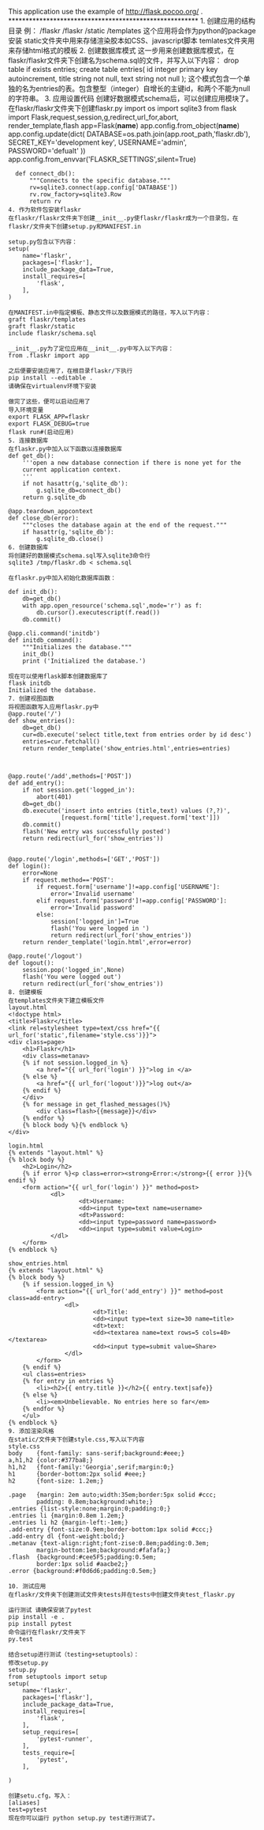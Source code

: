 This application use the example of http://flask.pocoo.org/ .
	*******************************************************
	1. 创建应用的结构目录
	例：
	/flaskr
		/flaskr
			/static
			/templates
	这个应用将会作为python的package安装
	static文件夹中用来存储渲染胶本如CSS、javascript脚本
	temlates文件夹用来存储html格式的模板
	2. 创建数据库模式
	这一步用来创建数据库模式，在flaskr/flaskr文件夹下创建名为schema.sql的文件，并写入以下内容：
	  drop table if exists entries;
	  create table entries(
	           id integer primary key autoincrement,
	           title string not null,
	           text string not null
	   );
	这个模式包含一个单独的名为entries的表。包含整型（integer）自增长的主键id，和两个不能为null的字符串。
	3. 应用设置代码
	创建好数据模式schema后，可以创建应用模块了。在flaskr/flaskr文件夹下创建flaskr.py
	   import os
	   import sqlite3
	   from flask import Flask,request,session,g,redirect,url_for,abort,\
	           render_template,flash
	   app=Flask(__name__)
	   app.config.from_object(__name__)
	   app.config.update(dict(
	       DATABASE=os.path.join(app.root_path,'flaskr.db'),
	       SECRET_KEY='development key',
	      USERNAME='admin',
	      PASSWORD='defualt'
	  ))
	  app.config.from_envvar('FLASKR_SETTINGS',silent=True)
	  
	  def connect_db():
	      """Connects to the specific database."""
	      rv=sqlite3.connect(app.config['DATABASE'])
	      rv.row_factory=sqlite3.Row
	      return rv
	4. 作为软件包安装flaskr
	在flaskr/flaskr文件夹下创建__init__.py使flaskr/flaskr成为一个目录包，在flaskr/文件夹下创建setup.py和MANIFEST.in
	
	setup.py包含以下内容：
	setup(
	    name='flaskr',
	    packages=['flaskr'],
	    include_package_data=True,
	    install_requires=[
	        'flask',
	    ],
	)
	
	在MANIFEST.in中指定模板、静态文件以及数据模式的路径，写入以下内容：
	graft flaskr/templates
	graft flaskr/static
	include flaskr/schema.sql
	
	__init__.py为了定位应用在__init__.py中写入以下内容：
	from .flaskr import app
	
	之后便要安装应用了，在根目录flaskr/下执行
	pip install --editable .
	请确保在virtualenv环境下安装
	
	做完了这些，便可以启动应用了
	导入环境变量
	export FLASK_APP=flaskr
	export FLASK_DEBUG=true
	flask run#(启动应用)
	5. 连接数据库
	在flaskr.py中加入以下函数以连接数据库
	def get_db():
	    '''open a new database connection if there is none yet for the 
	    current application context.
	    '''
	    if not hasattr(g,'sqlite_db'):
	        g.sqlite_db=connect_db()
	    return g.sqlite_db
	
	@app.teardown_appcontext
	def close_db(error):
	    """closes the database again at the end of the request."""
	    if hasattr(g,'sqlite_db'):
	        g.sqlite_db.close()
	6. 创建数据库
	将创建好的数据模式schema.sql写入sqlite3命令行
	sqlite3 /tmp/flaskr.db < schema.sql
	
	在flaskr.py中加入初始化数据库函数：
	
	def init_db():
	    db=get_db()
	    with app.open_resource('schema.sql',mode='r') as f:
	        db.cursor().executescript(f.read())
	    db.commit()
	
	@app.cli.command('initdb')
	def initdb_command():
	    """Initializes the database."""
	    init_db()
	    print ('Initialized the database.')
	
	现在可以使用flask脚本创建数据库了
	flask initdb
	Initialized the database.
	7. 创建视图函数
	将视图函数写入应用flaskr.py中
	@app.route('/')
	def show_entries():
	    db=get_db()
	    cur=db.execute('select title,text from entries order by id desc')
	    entries=cur.fetchall()
	    return render_template('show_entries.html',entries=entries)
	
	
	
	@app.route('/add',methods=['POST'])
	def add_entry():
	    if not session.get('logged_in'):
	        abort(401)
	    db=get_db()
	    db.execute('insert into entries (title,text) values (?,?)',
	               [request.form['title'],request.form['text']])
	    db.commit()
	    flash('New entry was successfully posted')
	    return redirect(url_for('show_entries'))
	
	
	@app.route('/login',methods=['GET','POST'])
	def login():
	    error=None
	    if request.method=='POST':
	        if request.form['username']!=app.config['USERNAME']:
	            error='Invalid username'
	        elif request.form['password']!=app.config['PASSWORD']:
	            error='Invalid password'
	        else:
	            session['logged_in']=True
	            flash('You were logged in ')
	            return redirect(url_for('show_entries'))
	    return render_template('login.html',error=error)
	
	@app.route('/logout')
	def logout():
	    session.pop('logged_in',None)
	    flash('You were logged out')
	    return redirect(url_for('show_entries'))
	8. 创建模板
	在templates文件夹下建立模板文件
	layout.html 
	<!doctype html>
	<title>Flaskr</title>
	<link rel=stylesheet type=text/css href="{{ url_for('static',filename='style.css')}}">
	<div class=page>
	    <h1>Flaskr</h1>
	    <div class=metanav>
	    {% if not session.logged_in %}
	        <a href="{{ url_for('login') }}">log in </a>
	    {% else %}
	        <a href="{{ url_for('logout')}}">log out</a>
	    {% endif %}
	    </div>
	    {% for message in get_flashed_messages()%}
	        <div class=flash>{{message}}</div>
	    {% endfor %}
	    {% block body %}{% endblock %}
	</div>
	
	login.html 
	{% extends "layout.html" %}
	{% block body %}
	    <h2>Login</h2>
	    {% if error %}<p class=error><strong>Error:</strong>{{ error }}{% endif %}
	    <form action="{{ url_for('login') }}" method=post>
	            <dl>
	                    <dt>Username:
	                    <dd><input type=text name=username>
	                    <dt>Password:
	                    <dd><input type=password name=password>
	                    <dd><input type=submit value=Login>
	            </dl>
	    </form>
	{% endblock %}
	
	show_entries.html 
	{% extends "layout.html" %}
	{% block body %}
	    {% if session.logged_in %}
	        <form action="{{ url_for('add_entry') }}" method=post class=add-entry>
	                <dl>
	                        <dt>Title:
	                        <dd><input type=text size=30 name=title>
	                        <dt>text:
	                        <dd><textarea name=text rows=5 cols=40></textarea>
	                        <dd><input type=submit value=Share>
	                </dl>
	        </form>
	    {% endif %}
	    <ul class=entries>
	    {% for entry in entries %}
	        <li><h2>{{ entry.title }}</h2>{{ entry.text|safe}}
	    {% else %}
	        <li><em>Unbelievable. No entries here so far</em>
	    {% endfor %}
	    </ul>
	{% endblock %}
	9. 添加渲染风格
	在static/文件夹下创建style.css,写入以下内容
	style.css 
	body    {font-family: sans-serif;background:#eee;}
	a,h1,h2 {color:#377ba8;}
	h1,h2   {font-family:'Georgia',serif;margin:0;}
	h1      {border-bottom:2px solid #eee;}
	h2      {font-size: 1.2em;}
	
	.page   {margin: 2em auto;width:35em;border:5px solid #ccc;
	        padding: 0.8em;background:white;}
	.entries {list-style:none;margin:0;padding:0;}
	.entries li {margin:0.8em 1.2em;}
	.entries li h2 {margin-left:-1em;}
	.add-entry {font-size:0.9em;border-bottom:1px solid #ccc;}
	.add-entry dl {font-weight:bold;}
	.metanav {text-align:right;font-zise:0.8em;padding:0.3em;
	        margin-bottom:1em;background:#fafafa;}
	.flash  {background:#cee5F5;padding:0.5em;
	        border:1px solid #aacbe2;}
	.error {background:#f0d6d6;padding:0.5em;}
	
	10. 测试应用
	在flaskr/文件夹下创建测试文件夹tests并在tests中创建文件夹test_flaskr.py
	 
	运行测试 请确保安装了pytest
	pip install -e .
	pip install pytest
	命令运行在flaskr/文件夹下
	py.test
	
	结合setup进行测试（testing+setuptools）：
	修改setup.py
	setup.py 
	from setuptools import setup
	setup(
	    name='flaskr',
	    packages=['flaskr'],
	    include_package_data=True,
	    install_requires=[
	        'flask',
	    ],
	    setup_requires=[
	        'pytest-runner',
	    ],
	    tests_require=[
	        'pytest',
	    ],
	
	)
	
	创建setu.cfg，写入：
	[aliases]
	test=pytest
	现在你可以运行 python setup.py test进行测试了。
	

	
	
	
	
	
	
